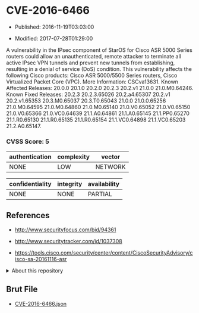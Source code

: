 # CVE-2016-6466

- Published: 2016-11-19T03:03:00

- Modified: 2017-07-28T01:29:00

A vulnerability in the IPsec component of StarOS for Cisco ASR 5000 Series routers could allow an unauthenticated, remote attacker to terminate all active IPsec VPN tunnels and prevent new tunnels from establishing, resulting in a denial of service (DoS) condition. This vulnerability affects the following Cisco products: Cisco ASR 5000/5500 Series routers, Cisco Virtualized Packet Core (VPC). More Information: CSCva13631. Known Affected Releases: 20.0.0 20.1.0 20.2.0 20.2.3 20.2.v1 21.0.0 21.0.M0.64246. Known Fixed Releases: 20.2.3 20.2.3.65026 20.2.a4.65307 20.2.v1 20.2.v1.65353 20.3.M0.65037 20.3.T0.65043 21.0.0 21.0.0.65256 21.0.M0.64595 21.0.M0.64860 21.0.M0.65140 21.0.V0.65052 21.0.V0.65150 21.0.V0.65366 21.0.VC0.64639 21.1.A0.64861 21.1.A0.65145 21.1.PP0.65270 21.1.R0.65130 21.1.R0.65135 21.1.R0.65154 21.1.VC0.64898 21.1.VC0.65203 21.2.A0.65147.

### CVSS Score: **5**

| authentication | complexity | vector |
| --- | --- | --- |
| NONE | LOW | NETWORK |

| confidentiality | integrity | availability |
| --- | --- | --- |
| NONE | NONE | PARTIAL |

## References

* http://www.securityfocus.com/bid/94361

* http://www.securitytracker.com/id/1037308

* https://tools.cisco.com/security/center/content/CiscoSecurityAdvisory/cisco-sa-20161116-asr

<details>
<summary>About this repository</summary> 

  This repository is part of the project [Live Hack CVE](https://github.com/Live-Hack-CVE). Main website can be found [www.live-hack.org](https://www.live-hack.org) 
  
  Made by [Sn0wAlice](https://github.com/Sn0wAlice) for the people that care about security and need to have a feed of the latest CVEs. Hope you enjoy it, don't forget to star the repo and follow me on [Twitter](https://twitter.com/Sn0wAlice) and [Github](https://github.com/Sn0wAlice). And that is my [personnal website](https://www.alice-snow.me/)

  - [Home Page](https://github.com/Live-Hack-CVE)
  - [Framework](https://github.com/Live-Hack-CVE/cve-framework)
  - [CVE database](https://github.com/Live-Hack-CVE/full_database)
  - [Changelog](https://github.com/Live-Hack-CVE/Changelog)
</details>

## Brut File

* [CVE-2016-6466.json](https://raw.githubusercontent.com/Live-Hack-CVE/full_database/main/cves/2016/CVE-2016-6466.json)

